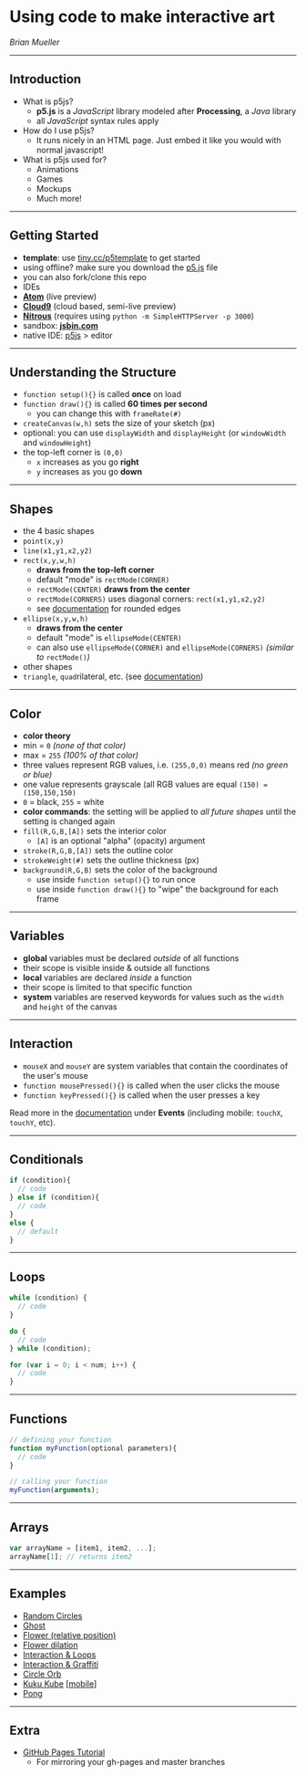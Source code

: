 # Using code to make interactive art
_Brian Mueller_

---
## Introduction
* What is p5js?
  * **p5.js** is a _JavaScript_ library modeled after **Processing**, a _Java_ library
  * all _JavaScript_ syntax rules apply
* How do I use p5js?
  * It runs nicely in an HTML page.  Just embed it like you would with normal javascript!
* What is p5js used for?
  * Animations
  * Games
  * Mockups
  * Much more!

---
## Getting Started
* **template**: use [tiny.cc/p5template](https://gist.githubusercontent.com/bmuellerhstat/bd0ca8ce27961f9c264d/raw/5bdc81a80b9ff726949078905b9c0d64b528215b/p5-template.html) to get started
 * using offline? make sure you download the [p5.js](http://p5js.org/download/) file
 * you can also fork/clone this repo
* IDEs
 * **[Atom](http://atom.io/)** (live preview)
 * **[Cloud9](http://c9.io/)** (cloud based, semi-live preview)
 * **[Nitrous](http://www.nitrous.io/)** (requires using `python -m SimpleHTTPServer -p 3000`)
* sandbox: **[jsbin.com](http://jsbin.com/)**
* native IDE: [p5js](http://p5js.org/download/) > editor  

---
## Understanding the Structure
* `function setup(){}` is called **once** on load  
* `function draw(){}` is called **60 times per second**
   * you can change this with `frameRate(#)`
* `createCanvas(w,h)` sets the size of your sketch (px)
 * optional: you can use `displayWidth` and `displayHeight` (or `windowWidth` and `windowHeight`)
* the top-left corner is `(0,0)`
  * `x` increases as you go **right**
  * `y` increases as you go **down**

---
## Shapes
* the 4 basic shapes
 * `point(x,y)`
 * `line(x1,y1,x2,y2)`
 * `rect(x,y,w,h)`
   * **draws from the top-left corner**
    * default "mode" is `rectMode(CORNER)`
    * `rectMode(CENTER)` **draws from the center**
    * `rectMode(CORNERS)` uses diagonal corners: `rect(x1,y1,x2,y2)`
    * see [documentation](http://p5js.org/reference/#/p5/rect) for rounded edges
 * `ellipse(x,y,w,h)`
   * **draws from the center**
    * default "mode" is `ellipseMode(CENTER)`
    * can also use `ellipseMode(CORNER)` and `ellipseMode(CORNERS)` _(similar to_ `rectMode()`_)_
* other shapes
 * `triangle`, `quad`rilateral, etc. (see [documentation](http://p5js.org/reference/))

---
## Color
* **color theory**
 * min = `0` _(none of that color)_
 * max = `255` _(100% of that color)_
 * three values represent RGB values, i.e. `(255,0,0)` means red _(no green or blue)_
 * one value represents grayscale (all RGB values are equal `(150) = (150,150,150)`
 * `0` = black, `255` = white
* **color commands**: the setting will be applied to _all future shapes_ until the setting is changed again
 * `fill(R,G,B,[A])` sets the interior color
   * `[A]` is an optional "alpha" (opacity) argument
 * `stroke(R,G,B,[A])` sets the outline color
 * `strokeWeight(#)` sets the outline thickness (px)
 * `background(R,G,B)` sets the color of the background
   * use inside `function setup(){}` to run once
   * use inside `function draw(){}` to "wipe" the background for each frame

---
## Variables
* **global** variables must be declared _outside_ of all functions
 * their scope is visible inside & outside all functions
* **local** variables are declared _inside_ a function
 * their scope is limited to that specific function
* **system** variables are reserved keywords for values such as the `width` and `height` of the canvas

---
## Interaction
* `mouseX` and `mouseY` are system variables that contain the coordinates of the user's mouse
* `function mousePressed(){}` is called when the user clicks the mouse
* `function keyPressed(){}` is called when the user presses a key

Read more in the [documentation](http://p5js.org/reference/) under **Events** (including mobile: `touchX`, `touchY`, etc).

---
## Conditionals
```javascript
if (condition){
  // code
} else if (condition){
  // code
}
else {
  // default
}
```

---
## Loops
```javascript
while (condition) {
  // code
}
```
```javascript
do {
  // code
} while (condition);
```
```javascript
for (var i = 0; i < num; i++) {
  // code
}
```
---
## Functions
```javascript
// defining your function
function myFunction(optional parameters){
  // code
}

// calling your function
myFunction(arguments);
```

---
## Arrays
```javascript
var arrayName = [item1, item2, ...];
arrayName[1]; // returns item2
```

---
## Examples
* [Random Circles](random-circles.html)
* [Ghost](ghost.html)
* [Flower (relative position)](flower-relative-position.html)
* [Flower dilation](flower-dilation.html)
* [Interaction & Loops](interaction-loop.html)
* [Interaction & Graffiti](interaction-graffiti.html)
* [Circle Orb](circle-orb.html)
* [Kuku Kube](http://brianmueller.github.io/kuku-kube/) [[mobile](http://brianmueller.github.io/kuku-kube/mobile)]
* [Pong](pong.html)

---
## Extra
* [GitHub Pages Tutorial](http://bmuellerhstat.github.io/gh-pages-tutorial/)
  * For mirroring your gh-pages and master branches
